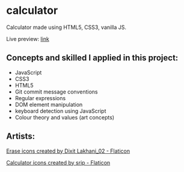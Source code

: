 # calculator
Calculator made using HTML5, CSS3, vanilla JS.

Live preview: [link](https://belle-cmd.github.io/calculator/)


## Concepts and skilled I applied in this project:
- JavaScript
- CSS3
- HTML5
- Git commit message conventions
- Regular expressions
- DOM element manipulation
- keyboard detection using JavaScript
- Colour theory and values (art concepts)


## Artists:

<a href="https://www.flaticon.com/free-icons/erase" title="erase icons">Erase icons created by Dixit Lakhani_02 - Flaticon</a>

<a href="https://www.flaticon.com/free-icons/calculator" title="calculator icons">Calculator icons created by srip - Flaticon</a>